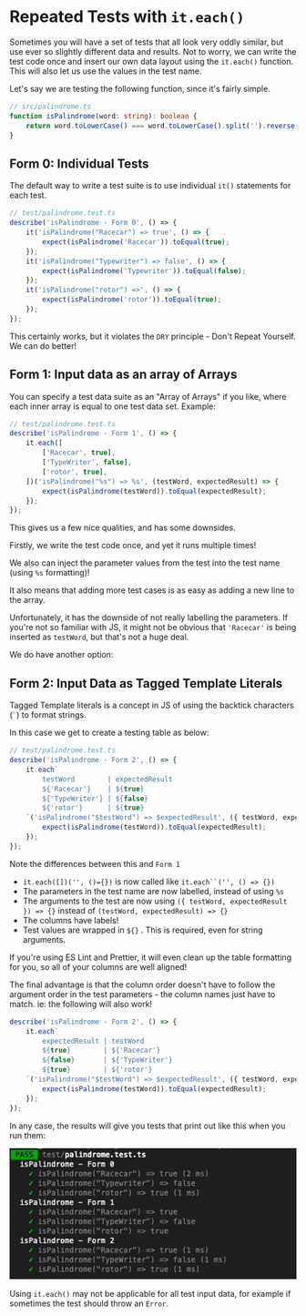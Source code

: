 
# Repeated Tests with `it.each()`

Sometimes you will have a set of tests that all look very oddly similar, but use ever so slightly different data and results. Not to worry, we can write the test code once and insert our own data layout using the `it.each()` function. This will also let us use the values in the test name.


Let's say we are testing the following function, since it's fairly simple.

```typescript
// src/palindrome.ts
function isPalindrome(word: string): boolean {
	return word.toLowerCase() === word.toLowerCase().split('').reverse().join('');
}
```

  

## Form 0: Individual Tests

The default way to write a test suite is to use individual `it()` statements for each test.

```typescript
// test/palindrome.test.ts
describe('isPalindrome - Form 0', () => {
	it('isPalindrome("Racecar") => true', () => {
		expect(isPalindrome('Racecar')).toEqual(true);
	});
	it('isPalindrome("Typewriter") => false', () => {
		expect(isPalindrome('Typewriter')).toEqual(false);
	});
	it('isPalindrome("rotor") =>', () => {
		expect(isPalindrome('rotor')).toEqual(true);
	});
});
```

This certainly works, but it violates the `DRY` principle - Don't Repeat Yourself. We can do better!

  

## Form 1: Input data as an array of Arrays

You can specify a test data suite as an "Array of Arrays" if you like, where each inner array is equal to one test data set. Example:

```typescript
// test/palindrome.test.ts
describe('isPalindrome - Form 1', () => {
	it.each([
		['Racecar', true],
		['TypeWriter', false],
		['rotor', true],
	])('isPalindrome("%s") => %s', (testWord, expectedResult) => {
		expect(isPalindrome(testWord)).toEqual(expectedResult);
	});
});
```

This gives us a few nice qualities, and has some downsides.

Firstly, we write the test code once, and yet it runs multiple times!

We also can inject the parameter values from the test into the test name (using `%s` formatting)!

It also means that adding more test cases is as easy as adding a new line to the array.

  

Unfortunately, it has the downside of not really labelling the parameters. If you're not so familiar with JS, it might not be obvious that `'Racecar'` is being inserted as `testWord`, but that's not a huge deal.

  

We do have another option:

  

## Form 2: Input Data as Tagged Template Literals

Tagged Template literals is a concept in JS of using the backtick characters (`` ` ``) to format strings.

In this case we get to create a testing table as below:

```typescript
// test/palindrome.test.ts
describe('isPalindrome - Form 2', () => {
	it.each`
		testWord        | expectedResult
		${'Racecar'}    | ${true}
		${'TypeWriter'} | ${false}
		${'rotor'}      | ${true}
	`('isPalindrome("$testWord") => $expectedResult', ({ testWord, expectedResult }) => {
		expect(isPalindrome(testWord)).toEqual(expectedResult);
	});
});
```

Note the differences between this and `Form 1`

*   `it.each([])('', ()={})` is now called like `it.each``('', () => {})`
*   The parameters in the test name are now labelled, instead of using `%s`
*   The arguments to the test are now using `({ testWord, expectedResult }) => {}` instead of `(testWord, expectedResult) => {}`
*   The columns have labels!
*   Test values are wrapped in `${}` . This is required, even for string arguments.

If you're using ES Lint and Prettier, it will even clean up the table formatting for you, so all of your columns are well aligned!

  

The final advantage is that the column order doesn't have to follow the argument order in the test parameters - the column names just have to match. ie: the following will also work!

```typescript
describe('isPalindrome - Form 2', () => {
	it.each`
		expectedResult | testWord
		${true}        | ${'Racecar'}
		${false}       | ${'TypeWriter'}
		${true}        | ${'rotor'}
	`('isPalindrome("$testWord") => $expectedResult', ({ testWord, expectedResult }) => {
		expect(isPalindrome(testWord)).toEqual(expectedResult);
	});
});
```

In any case, the results will give you tests that print out like this when you run them:

![](./assets/images/it_each_results.png)

  

Using `it.each()` may not be applicable for all test input data, for example if sometimes the test should throw an `Error`.
